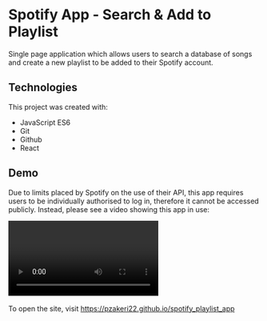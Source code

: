 # Spotify App - Search & Add to Playlist

Single page application which allows users to search a database of songs and create a new playlist to be added to their Spotify account.

## Technologies

This project was created with:
- JavaScript ES6
- Git
- Github
- React

## Demo

Due to limits placed by Spotify on the use of their API, this app requires users to be individually authorised to log in, therefore it cannot be accessed publicly. Instead, please see a video showing this app in use:

<video src="./spotify-app-sample.mp4" controls="controls" style="max-width: 730px;"><img src="./jamming-screenshot.png"/></video> 

To open the site, visit https://pzakeri22.github.io/spotify_playlist_app 